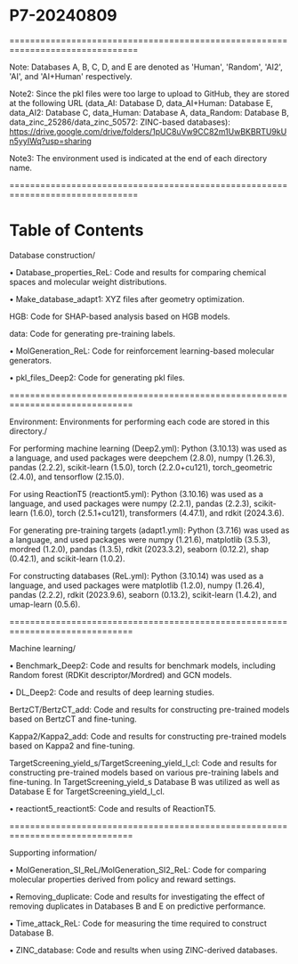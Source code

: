 # P7-20240809
===============================================================================

Note: Databases A, B, C, D, and E are denoted as 'Human', 'Random', 'AI2', 'AI', and 'AI+Human' respectively.

Note2: Since the pkl files were too large to upload to GitHub, they are stored at the following URL (data_AI: Database D, data_AI+Human: Database E, data_AI2: Database C, data_Human: Database A, data_Random: Database B, data_zinc_25286/data_zinc_50572: ZINC-based databases):
https://drive.google.com/drive/folders/1pUC8uVw9CC82m1UwBKBRTU9kUn5yyIWq?usp=sharing

Note3: The environment used is indicated at the end of each directory name.

===============================================================================

# Table of Contents
Database construction/

• Database_properties_ReL: Code and results for comparing chemical spaces and molecular weight distributions.

• Make_database_adapt1: XYZ files after geometry optimization.

HGB: Code for SHAP-based analysis based on HGB models.

data: Code for generating pre-training labels.

• MolGeneration_ReL: Code for reinforcement learning-based molecular generators.

• pkl_files_Deep2: Code for generating pkl files.

==============================================================================

Environment: Environments for performing each code are stored in this directory./

For performing machine learning (Deep2.yml): Python (3.10.13) was used as a language, and used packages were deepchem (2.8.0), numpy (1.26.3), pandas (2.2.2), scikit-learn (1.5.0), torch (2.2.0+cu121), torch_geometric (2.4.0), and tensorflow (2.15.0).

For using ReactionT5 (reactiont5.yml): Python (3.10.16) was used as a language, and used packages were numpy (2.2.1), pandas (2.2.3), scikit-learn (1.6.0), torch (2.5.1+cu121), transformers (4.47.1), and rdkit (2024.3.6).

For generating pre-training targets (adapt1.yml): Python (3.7.16) was used as a language, and used packages were numpy (1.21.6), matplotlib (3.5.3), mordred (1.2.0), pandas (1.3.5), rdkit (2023.3.2), seaborn (0.12.2), shap (0.42.1), and scikit-learn (1.0.2).

For constructing databases (ReL.yml): Python (3.10.14) was used as a language, and used packages were matplotlib (1.2.0), numpy (1.26.4), pandas (2.2.2), rdkit (2023.9.6), seaborn (0.13.2), scikit-learn (1.4.2), and umap-learn (0.5.6).


==============================================================================

Machine learning/

• Benchmark_Deep2: Code and results for benchmark models, including Random forest (RDKit descriptor/Mordred) and GCN models.

• DL_Deep2: Code and results of deep learning studies.

BertzCT/BertzCT_add: Code and results for constructing pre-trained models based on BertzCT and fine-tuning.

Kappa2/Kappa2_add: Code and results for constructing pre-trained models based on Kappa2 and fine-tuning.

TargetScreening_yield_s/TargetScreening_yield_l_cl: Code and results for constructing pre-trained models based on various pre-training labels and fine-tuning. In TargetScreening_yield_s Database B was utilized as well as Database E for TargetScreening_yield_l_cl.

• reactiont5_reactiont5: Code and results of ReactionT5.

==============================================================================

Supporting information/

• MolGeneration_SI_ReL/MolGeneration_SI2_ReL: Code for comparing molecular properties derived from policy and reward settings.

• Removing_duplicate: Code and results for investigating the effect of removing duplicates in Databases B and E on predictive performance.

• Time_attack_ReL: Code for measuring the time required to construct Database B.

• ZINC_database: Code and results when using ZINC-derived databases.
